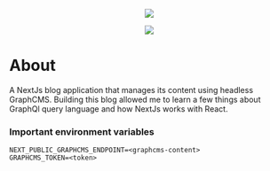 <p align="center">
    <img src="https://user-images.githubusercontent.com/92882494/150822719-c02c3cc1-29f9-46a5-aad8-325218f03b8d.png" />
</p>

<p align="center">
    <img src="https://img.shields.io/badge/Tech--stack%3A-NextJs%20--%20ReactJs%20--%20GraphQl%20--%20TailwindCss%20--%20GraphCMS-blue?style=flat-square" />
</p>

# About

A NextJs blog application that manages its content using headless GraphCMS. Building this blog allowed me to learn a few things about GraphQl query language and how NextJs works with React.

### Important environment variables

```
NEXT_PUBLIC_GRAPHCMS_ENDPOINT=<graphcms-content>
GRAPHCMS_TOKEN=<token>
```
